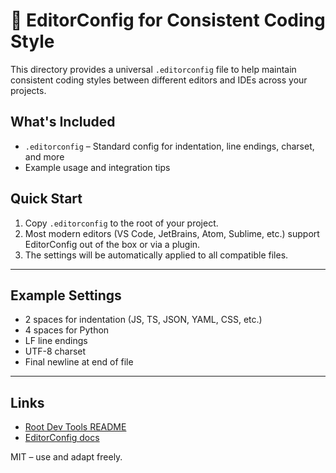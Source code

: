 # 📝 EditorConfig for Consistent Coding Style

This directory provides a universal `.editorconfig` file to help maintain consistent coding styles between different editors and IDEs across your projects.

## What's Included

- `.editorconfig` – Standard config for indentation, line endings, charset, and more
- Example usage and integration tips

## Quick Start

1. Copy `.editorconfig` to the root of your project.
2. Most modern editors (VS Code, JetBrains, Atom, Sublime, etc.) support EditorConfig out of the box or via a plugin.
3. The settings will be automatically applied to all compatible files.

---

## Example Settings

- 2 spaces for indentation (JS, TS, JSON, YAML, CSS, etc.)
- 4 spaces for Python
- LF line endings
- UTF-8 charset
- Final newline at end of file

---

## Links

- [Root Dev Tools README](../README.md)
- [EditorConfig docs](https://editorconfig.org/)

MIT – use and adapt freely.

